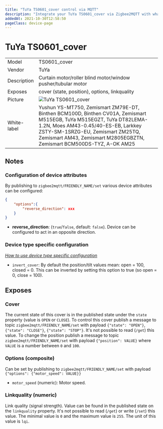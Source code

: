 ```yaml
---
title: "TuYa TS0601_cover control via MQTT"
description: "Integrate your TuYa TS0601_cover via Zigbee2MQTT with whatever smart home infrastructure you are using without the vendors bridge or gateway."
addedAt: 2021-10-30T12:58:50
pageClass: device-page
---
```


<!-- !!!! -->
<!-- ATTENTION: This file is auto-generated through docgen! -->
<!-- You can only edit the "Notes"-Section between the two comment lines "Notes BEGIN" and "Notes END". -->
<!-- Do not use h1 or h2 heading within "## Notes"-Section. -->
<!-- !!!! -->

# TuYa TS0601_cover

|     |     |
|-----|-----|
| Model | TS0601_cover  |
| Vendor  | TuYa  |
| Description | Curtain motor/roller blind motor/window pusher/tubular motor |
| Exposes | cover (state, position), options, linkquality |
| Picture | ![TuYa TS0601_cover](https://psi-4ward.github.io/zigbee2mqtt.io/images/devices/TS0601_cover.jpg) |
| White-label | Yushun YS-MT750, Zemismart ZM79E-DT, Binthen BCM100D, Binthen CV01A, Zemismart M515EGB, TuYa M515EGZT, TuYa DT82LEMA-1.2N, Moes AM43-0.45/40-ES-EB, Larkkey ZSTY-SM-1SRZG-EU, Zemismart ZM25TQ, Zemismart AM43, Zemismart M2805EGBZTN, Zemismart BCM500DS-TYZ, A-OK AM25 |


<!-- Notes BEGIN: You can edit here. Add "## Notes" headline if not already present. -->
## Notes


### Configuration of device attributes
By publishing to `zigbee2mqtt/FRIENDLY_NAME/set` various device attributes can be configured:
```json
{
    "options":{
        "reverse_direction": xxx
    }
}
```

- **reverse_direction**: (`true`/`false`, default: `false`). Device can be configured to act in an opposite direction.

### Device type specific configuration
*[How to use device type specific configuration](../guide/configuration/devices-groups.md)*

* `invert_cover`: By default the position/tilt values mean: open = 100, closed = 0. This can be inverted by setting this option to true (so open = 0, close = 100).
<!-- Notes END: Do not edit below this line -->


## Exposes

### Cover 
The current state of this cover is in the published state under the `state` property (value is `OPEN` or `CLOSE`).
To control this cover publish a message to topic `zigbee2mqtt/FRIENDLY_NAME/set` with payload `{"state": "OPEN"}`, `{"state": "CLOSE"}`, `{"state": "STOP"}`.
It's not possible to read (`/get`) this value.
To change the position publish a message to topic `zigbee2mqtt/FRIENDLY_NAME/set` with payload `{"position": VALUE}` where `VALUE` is a number between `0` and `100`.

### Options (composite)
Can be set by publishing to `zigbee2mqtt/FRIENDLY_NAME/set` with payload `{"options": {"motor_speed": VALUE}}`
- `motor_speed` (numeric): Motor speed. 

### Linkquality (numeric)
Link quality (signal strength).
Value can be found in the published state on the `linkquality` property.
It's not possible to read (`/get`) or write (`/set`) this value.
The minimal value is `0` and the maximum value is `255`.
The unit of this value is `lqi`.

